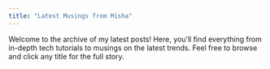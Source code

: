 ```yaml
---
title: "Latest Musings from Misha"
---
```


Welcome to the archive of my latest posts! Here, you'll find everything from in-depth tech tutorials to musings on the latest trends. Feel free to browse and click any title for the full story.

